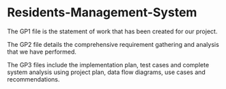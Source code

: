 # Residents-Management-System

The GP1 file is the statement of work that has been created for our project.

The GP2 file details the comprehensive requirement gathering and analysis that we have performed.

The GP3 files include the implementation plan, test cases and complete system analysis using project plan, data flow diagrams, use cases and recommendations.
